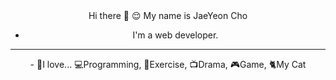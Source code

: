 <div align=center> Hi there 👋
 😌 My name is JaeYeon Cho

- I'm a web developer.
 
<hr>
- 🍎I love...
 💻Programming, 💪Exercise, 📺Drama, 🎮Game, 🐈My Cat

</div>


<!--
**helloSaltedCaramel/helloSaltedCaramel** is a ✨ _special_ ✨ repository because its `README.md` (this file) appears on your GitHub profile.

Here are some ideas to get you started:

- 🔭 I’m currently working on ...
- 🌱 I’m currently learning ...
- 👯 I’m looking to collaborate on ...
- 🤔 I’m looking for help with ...
- 💬 Ask me about ...
- 📫 How to reach me: ...
- 😄 Pronouns: ...
- ⚡ Fun fact: ...
-->
